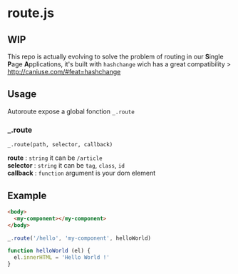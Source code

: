 # route.js

## WIP

This repo is actually evolving to solve the problem of routing in our **S**ingle **P**age **A**pplications, it's built with `hashchange` wich has a great compatibility > http://caniuse.com/#feat=hashchange

## Usage

Autoroute expose a global fonction `_.route`

### _.route
```
_.route(path, selector, callback)
```
**route** : `string` it can be `/article`  
**selector** : `string` it can be `tag`, `class`, `id`  
**callback** : `function` argument is your dom element  

## Example

```html
<body>
  <my-component></my-component>
</body>
```

```javascript
_.route('/hello', 'my-component', helloWorld)

function helloWorld (el) {
  el.innerHTML = 'Hello World !'
}
```
